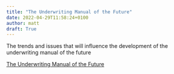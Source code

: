 ```yaml
---
title: "The Underwriting Manual of the Future"
date: 2022-04-29T11:58:24+0100
author: matt
draft: True
---
```

The trends and issues that will influence the development of the underwriting manual of the future

[ The Underwriting Manual of the Future ]( https://www.selectx.co.uk/the-underwriting-manual-of-the-future/ )
